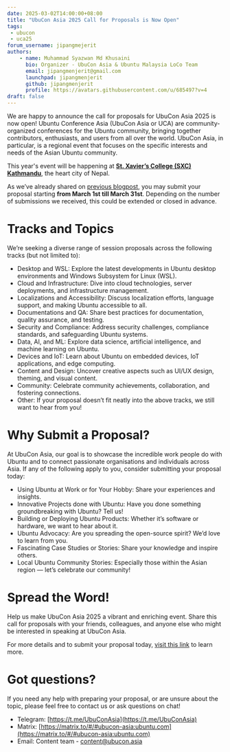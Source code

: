 ```yaml
---
date: 2025-03-02T14:00:00+08:00
title: "UbuCon Asia 2025 Call for Proposals is Now Open"
tags:
 - ubucon
 - uca25
forum_username: jipangmejerit
authors:
    - name: Muhammad Syazwan Md Khusaini
      bio: Organizer - UbuCon Asia & Ubuntu Malaysia LoCo Team
      email: jipangmenjerit@gmail.com
      launchpad: jipangmenjerit
      github: jipangmenjerit
      profile: https://avatars.githubusercontent.com/u/685497?v=4
draft: false
---
```

We are happy to announce the call for proposals for UbuCon Asia 2025 is now open! Ubuntu Conference Asia (UbuCon Asia or UCA) are community-organized conferences for the Ubuntu community, bringing together contributors, enthusiasts, and users from all over the world. UbuCon Asia, in particular, is a regional event that focuses on the specific interests and needs of the Asian Ubuntu community. 

This year's event will be happening at [**St. Xavier’s College (SXC) Kathmandu**](https://2025.ubucon.asia/venue-and-travel/venue-and-safety/), the heart city of Nepal.

As we’ve already shared on [previous blogpost](https://blog.ubucon.asia/post/uca25-cfp/), you may submit your proposal starting **from March 1st till March 31st**. Depending on the number of submissions we received, this could be extended or closed in advance.

# Tracks and Topics
We’re seeking a diverse range of session proposals across the following tracks (but not limited to):
- Desktop and WSL: Explore the latest developments in Ubuntu desktop environments and Windows Subsystem for Linux (WSL).
- Cloud and Infrastructure: Dive into cloud technologies, server deployments, and infrastructure management.
- Localizations and Accessibility: Discuss localization efforts, language support, and making Ubuntu accessible to all.
- Documentations and QA: Share best practices for documentation, quality assurance, and testing.
- Security and Compliance: Address security challenges, compliance standards, and safeguarding Ubuntu systems.
- Data, AI, and ML: Explore data science, artificial intelligence, and machine learning on Ubuntu.
- Devices and IoT: Learn about Ubuntu on embedded devices, IoT applications, and edge computing.
- Content and Design: Uncover creative aspects such as UI/UX design, theming, and visual content.
- Community: Celebrate community achievements, collaboration, and fostering connections.
- Other: If your proposal doesn’t fit neatly into the above tracks, we still want to hear from you!

# Why Submit a Proposal?
At UbuCon Asia, our goal is to showcase the incredible work people do with Ubuntu and to connect passionate organisations and individuals across Asia. If any of the following apply to you, consider submitting your proposal today:
- Using Ubuntu at Work or for Your Hobby: Share your experiences and insights.
- Innovative Projects done with Ubuntu: Have you done something groundbreaking with Ubuntu? Tell us!
- Building or Deploying Ubuntu Products: Whether it’s software or hardware, we want to hear about it.
- Ubuntu Advocacy: Are you spreading the open-source spirit? We’d love to learn from you.
- Fascinating Case Studies or Stories: Share your knowledge and inspire others.
- Local Ubuntu Community Stories: Especially those within the Asian region — let’s celebrate our community!


# Spread the Word!
Help us make UbuCon Asia 2025 a vibrant and enriching event. Share this call for proposals with your friends, colleagues, and anyone else who might be interested in speaking at UbuCon Asia.

For more details and to submit your proposal today, [visit this link](https://events.canonical.com/event/127/abstracts/) to learn more.

# Got questions?
If you need any help with preparing your proposal, or are unsure about the topic, please feel free to contact us or ask questions on chat!
- Telegram: [https://t.me/UbuConAsia](https://t.me/UbuConAsia)
- Matrix: [https://matrix.to/#/#ubucon-asia:ubuntu.com](https://matrix.to/#/#ubucon-asia:ubuntu.com)
- Email: Content team - content@ubucon.asia
